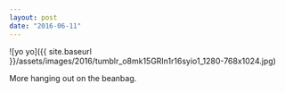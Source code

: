 ```yaml
---
layout: post
date: "2016-06-11"
---
```


![yo yo]({{ site.baseurl }}/assets/images/2016/tumblr_o8mk15GRIn1r16syio1_1280-768x1024.jpg)

More hanging out on the beanbag.
